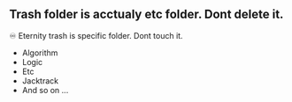 ## Trash folder is acctualy etc folder. Dont delete it.
♾ Eternity trash is specific folder. Dont touch it.
- Algorithm
- Logic
- Etc
- Jacktrack
- And so on ...
